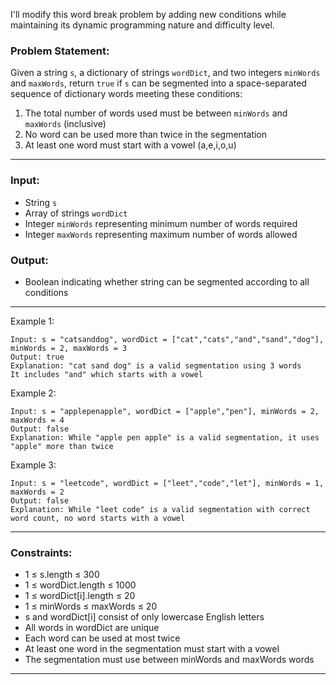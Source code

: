 I'll modify this word break problem by adding new conditions while maintaining its dynamic programming nature and difficulty level.

### Problem Statement:

Given a string `s`, a dictionary of strings `wordDict`, and two integers `minWords` and `maxWords`, return `true` if `s` can be segmented into a space-separated sequence of dictionary words meeting these conditions:
1. The total number of words used must be between `minWords` and `maxWords` (inclusive)
2. No word can be used more than twice in the segmentation
3. At least one word must start with a vowel (a,e,i,o,u)

---
### Input:
- String `s` 
- Array of strings `wordDict`
- Integer `minWords` representing minimum number of words required
- Integer `maxWords` representing maximum number of words allowed

### Output:
- Boolean indicating whether string can be segmented according to all conditions

---

Example 1:
```
Input: s = "catsanddog", wordDict = ["cat","cats","and","sand","dog"], minWords = 2, maxWords = 3
Output: true
Explanation: "cat sand dog" is a valid segmentation using 3 words
It includes "and" which starts with a vowel
```

Example 2:
```
Input: s = "applepenapple", wordDict = ["apple","pen"], minWords = 2, maxWords = 4
Output: false
Explanation: While "apple pen apple" is a valid segmentation, it uses "apple" more than twice
```

Example 3:
```
Input: s = "leetcode", wordDict = ["leet","code","let"], minWords = 1, maxWords = 2
Output: false
Explanation: While "leet code" is a valid segmentation with correct word count, no word starts with a vowel
```

---
### Constraints:
- 1 ≤ s.length ≤ 300
- 1 ≤ wordDict.length ≤ 1000
- 1 ≤ wordDict[i].length ≤ 20
- 1 ≤ minWords ≤ maxWords ≤ 20
- s and wordDict[i] consist of only lowercase English letters
- All words in wordDict are unique
- Each word can be used at most twice
- At least one word in the segmentation must start with a vowel
- The segmentation must use between minWords and maxWords words
---